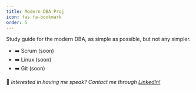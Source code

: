 ```yaml
---
title: Modern DBA Proj
icon: fas fa-bookmark
order: 5
---
```


Study guide for the modern DBA, as simple as possible, but not any simpler.

- ➡️ Scrum (soon)
- ➡️ Linux (soon)
- ➡️ Git (soon)

📢 _Interested in having me speak? Contact me through [LinkedIn!](https://www.linkedin.com/in/richard-koranteng)_